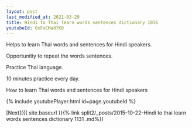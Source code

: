 ```yaml
---
layout: post
last_modified_at: 2021-03-29
title: Hindi to Thai learn words sentences dictionary 1036 
youtubeId: OxFoCMa87K0
---
```

 
 
Helps to learn Thai words and sentences for Hindi speakers.

Opportunitiy to repeat the words sentences. 

Practice Thai language. 
 
10 minutes practice every day. 
 
How to learn Thai words and sentences for Hindi speakers 
 
{% include youtubePlayer.html id=page.youtubeId %}
 
 
[Next]({{ site.baseurl }}{% link  split2/_posts/2015-10-22-Hindi to thai learn words sentences dictionary 1131 .md%})
 

